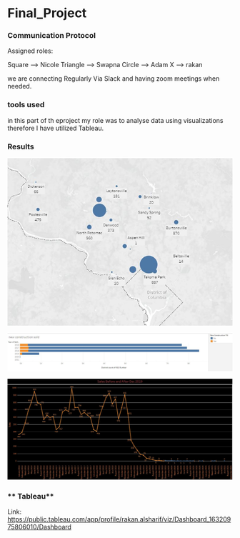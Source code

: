 # Final_Project

### Communication Protocol

Assigned roles:

Square --> Nicole
Triangle --> Swapna
Circle --> Adam
X --> rakan

we are connecting Regularly Via Slack and having zoom meetings when needed.

### **tools used**

in this part of th eproject my role was to analyse data using visualizations therefore I have utilized Tableau.


### **Results**

 ![](images/map_project.JPG)
 
 
 
 
 ![](images/construction_project.JPG)
 
 
 
  
  
  
  
 ![](images/sales_pandemic_project.JPG)
 
 
 
 ### ** Tableau**
 
 Link:   https://public.tableau.com/app/profile/rakan.alsharif/viz/Dashboard_16320975806010/Dashboard
 
 
 


 
 
 
 

